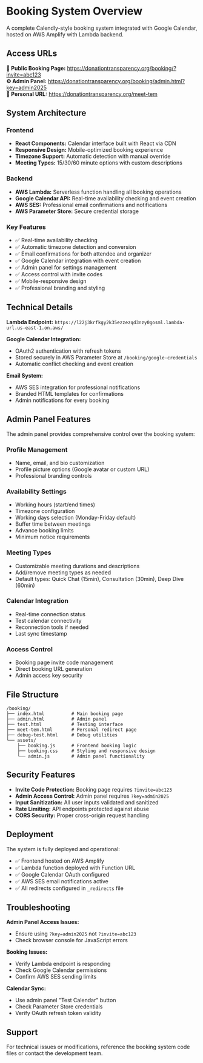 # Booking System Overview

A complete Calendly-style booking system integrated with Google Calendar, hosted on AWS Amplify with Lambda backend.

## Access URLs

**📅 Public Booking Page:** https://donationtransparency.org/booking/?invite=abc123  
**⚙️ Admin Panel:** https://donationtransparency.org/booking/admin.html?key=admin2025  
**🔗 Personal URL:** https://donationtransparency.org/meet-tem

## System Architecture

### Frontend
- **React Components:** Calendar interface built with React via CDN
- **Responsive Design:** Mobile-optimized booking experience
- **Timezone Support:** Automatic detection with manual override
- **Meeting Types:** 15/30/60 minute options with custom descriptions

### Backend
- **AWS Lambda:** Serverless function handling all booking operations
- **Google Calendar API:** Real-time availability checking and event creation
- **AWS SES:** Professional email confirmations and notifications
- **AWS Parameter Store:** Secure credential storage

### Key Features
- ✅ Real-time availability checking
- ✅ Automatic timezone detection and conversion
- ✅ Email confirmations for both attendee and organizer
- ✅ Google Calendar integration with event creation
- ✅ Admin panel for settings management
- ✅ Access control with invite codes
- ✅ Mobile-responsive design
- ✅ Professional branding and styling

## Technical Details

**Lambda Endpoint:** `https://l22j3krfkgy2k35ezzezqd3nzy0gosml.lambda-url.us-east-1.on.aws/`

**Google Calendar Integration:**
- OAuth2 authentication with refresh tokens
- Stored securely in AWS Parameter Store at `/booking/google-credentials`
- Automatic conflict checking and event creation

**Email System:**
- AWS SES integration for professional notifications
- Branded HTML templates for confirmations
- Admin notifications for every booking

## Admin Panel Features

The admin panel provides comprehensive control over the booking system:

### Profile Management
- Name, email, and bio customization
- Profile picture options (Google avatar or custom URL)
- Professional branding controls

### Availability Settings
- Working hours (start/end times)
- Timezone configuration
- Working days selection (Monday-Friday default)
- Buffer time between meetings
- Advance booking limits
- Minimum notice requirements

### Meeting Types
- Customizable meeting durations and descriptions
- Add/remove meeting types as needed
- Default types: Quick Chat (15min), Consultation (30min), Deep Dive (60min)

### Calendar Integration
- Real-time connection status
- Test calendar connectivity
- Reconnection tools if needed
- Last sync timestamp

### Access Control
- Booking page invite code management
- Direct booking URL generation
- Admin access key security

## File Structure

```
/booking/
├── index.html          # Main booking page
├── admin.html          # Admin panel
├── test.html           # Testing interface
├── meet-tem.html       # Personal redirect page
├── debug-test.html     # Debug utilities
└── assets/
    ├── booking.js      # Frontend booking logic
    ├── booking.css     # Styling and responsive design
    └── admin.js        # Admin panel functionality
```

## Security Features

- **Invite Code Protection:** Booking page requires `?invite=abc123`
- **Admin Access Control:** Admin panel requires `?key=admin2025`
- **Input Sanitization:** All user inputs validated and sanitized
- **Rate Limiting:** API endpoints protected against abuse
- **CORS Security:** Proper cross-origin request handling

## Deployment

The system is fully deployed and operational:
- ✅ Frontend hosted on AWS Amplify
- ✅ Lambda function deployed with Function URL
- ✅ Google Calendar OAuth configured
- ✅ AWS SES email notifications active
- ✅ All redirects configured in `_redirects` file

## Troubleshooting

**Admin Panel Access Issues:**
- Ensure using `?key=admin2025` not `?invite=abc123`
- Check browser console for JavaScript errors

**Booking Issues:**
- Verify Lambda endpoint is responding
- Check Google Calendar permissions
- Confirm AWS SES sending limits

**Calendar Sync:**
- Use admin panel "Test Calendar" button
- Check Parameter Store credentials
- Verify OAuth refresh token validity

## Support

For technical issues or modifications, reference the booking system code files or contact the development team.